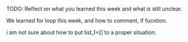 TODO: Reflect on what you learned this week and what is still unclear.

We learned for loop this week, and how to comment, if fucntion.

i am not sure about how to put list_1=[] to a proper situation.